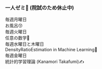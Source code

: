 ### 一人ゼミ🤪 (院試のため休止中) 
毎週月曜日  
お風呂😚  
毎週火曜日  
任意の数学🤩  
毎週水曜日と木曜日  
DensityRatioEstimation in Machine Learning💪  
毎週金曜日  
統計的学習理論 (Kanamori Takafumi)✍️  
